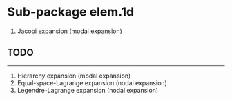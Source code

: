 Sub-package elem.1d
===================

1. Jacobi expansion (modal expansion)

## TODO
-------

1. Hierarchy expansion (modal expansion)
2. Equal-space-Lagrange expansion (nodal expansion)
3. Legendre-Lagrange expansion (nodal expansion)
